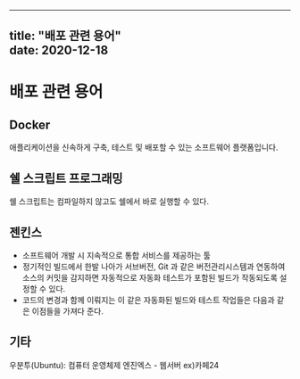
---
title:  "배포 관련 용어" <br>
date: 2020-12-18
---

# 배포 관련 용어

## Docker
애플리케이션을 신속하게 구축, 테스트 및 배포할 수 있는 소프트웨어 플랫폼입니다.

## 쉘 스크립트 프로그래밍
쉘 스크립트는 컴파일하지 않고도 쉘에서 바로 실행할 수 있다.

## 젠킨스
* 소프트웨어 개발 시 지속적으로 통합 서비스를 제공하는 툴
* 정기적인 빌드에서 한발 나아가 서브버전, Git 과 같은 버전관리시스템과 연동하여 소스의 커밋을 감지하면 자동적으로 자동화 테스트가 포함된 빌드가 작동되도록 설정할 수 있다.
* 코드의 변경과 함께 이뤄지는 이 같은 자동화된 빌드와 테스트 작업들은 다음과 같은 이점들을 가져다 준다.

## 기타
우분투(Ubuntu): 컴퓨터 운영체제
엔진엑스 - 웹서버 ex)카페24